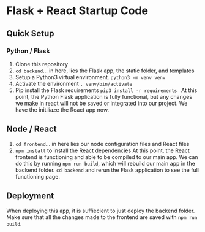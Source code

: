 # Flask + React Startup Code
## Quick Setup
### Python / Flask
1. Clone this repository
2. ``` cd backend ```... in here, lies the Flask app, the static folder, and templates
3. Setup a Python3 virtual environment. ``` python3 -m venv venv ```
4. Activate the environment ``` . venv/bin/activate ```
5. Pip install the Flask requirements ```pip3 install -r requirements ```
At this point, the Python Flask application is fully functional, but any changes we make in react will not be saved or integrated into our project. We have the initiliaze the React app now.
## Node / React
1. ``` cd frontend ```... in here lies our node configuration files and React files
2. ``` npm install ``` to install the React dependencies
At this point, the React frontend is functioning and able to be compiled to our main app. We can do this by running ``` npm run build ```, which will rebuild our main app in the backend folder. ``` cd backend ``` and rerun the Flask application to see the full functioning page.
## Deployment
When deploying this app, it is suffiecient to just deploy the backend folder. Make sure that all the changes made to the frontend are saved with ``` npm run build ```. 
